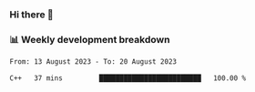 ### Hi there 👋

### 📊 Weekly development breakdown
<!--START_SECTION:waka-->

```txt
From: 13 August 2023 - To: 20 August 2023

C++   37 mins         █████████████████████████   100.00 %
```

<!--END_SECTION:waka-->
